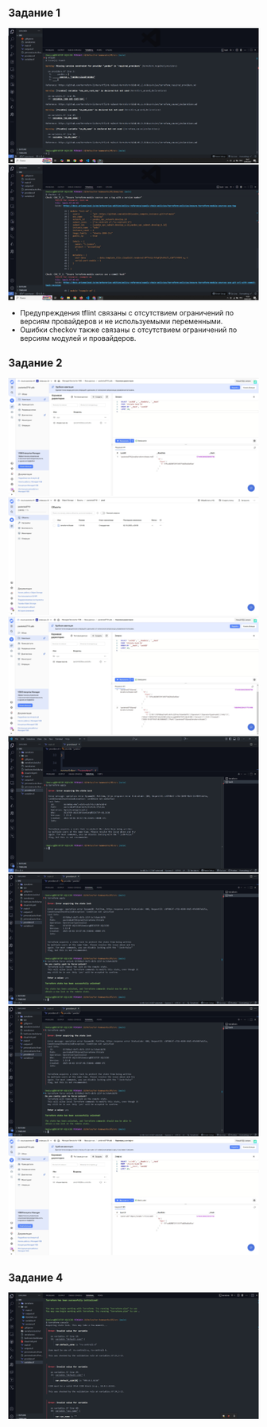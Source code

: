 ## Задание 1

![Предупреждения tflint](./img/ter-05-1_3_1.jpg)
![Предупреждения checkov](./img/ter-05-1_3_2.jpg)

- Предупреждения tflint связаны с отсутствием ограничений по версиям провайдеров и не используемыми переменными.
- Ошибки checkov также связаны с отсутствием ограничений по версиям модулей и провайдеров.

## Задание 2

![Пустая ydb](./img/ter-05-2_2_1.jpg)
![Файл tfstate в bucket](./img/ter-05-2_2_2.jpg)
![YDB с записью ограничения](./img/ter-05-2_3_1.jpg)
![Скриншот ошибки блокировки стейта](./img/ter-05-2_3_2.jpg)
![Скриншот снятия ошибки блокировки стейта](./img/ter-05-2_3_3.jpg)
![Скриншот снятия ошибки блокировки стейта](./img/ter-05-2_3_3.jpg)
![YDB со снятой записью ограничения](./img/ter-05-2_3_4.jpg)

## Задание 4

![Скриншот ошибок при валидации переменных](./img/ter-05-4_2_1.jpg)
